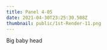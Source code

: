```yaml
---
title: Panel 4-05
date: 2021-04-30T23:25:30.508Z
thumbnail: public/1st-Render-11.png
---
```

Big baby head